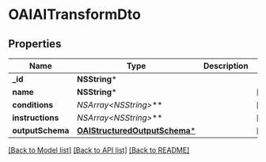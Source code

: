 # OAIAITransformDto

## Properties
Name | Type | Description | Notes
------------ | ------------- | ------------- | -------------
**_id** | **NSString*** |  | 
**name** | **NSString*** |  | [optional] 
**conditions** | **NSArray&lt;NSString*&gt;*** |  | [optional] 
**instructions** | **NSArray&lt;NSString*&gt;*** |  | [optional] 
**outputSchema** | [**OAIStructuredOutputSchema***](OAIStructuredOutputSchema) |  | [optional] 

[[Back to Model list]](../README#documentation-for-models) [[Back to API list]](../README#documentation-for-api-endpoints) [[Back to README]](../README)


